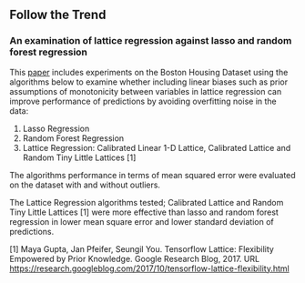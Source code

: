 ## Follow the Trend

### An examination of lattice regression against lasso and random forest regression 

This [paper](https://github.com/kristpapadopoulos/HousePricePredictions/blob/master/CSC2515_Paper_Krist_Papadopoulos.pdf) includes experiments on the Boston Housing Dataset using the algorithms below to examine whether including linear biases such as prior assumptions of monotonicity between variables in lattice regression can improve performance of predictions by avoiding overfitting noise in the data:

1) Lasso Regression
2) Random Forest Regression
3) Lattice Regression: Calibrated Linear 1-D Lattice, Calibrated Lattice and Random Tiny Little Lattices [1]

The algorithms performance in terms of mean squared error were evaluated on the dataset with and without outliers.

The Lattice Regression algorithms tested; Calibrated Lattice and Random Tiny Little Lattices [1] were more effective than lasso and random forest regression in lower mean square error and lower standard deviation of predictions.

[1] Maya Gupta, Jan Pfeifer, Seungil You.  Tensorflow Lattice: Flexibility Empowered by Prior Knowledge.  Google Research Blog, 2017.  URL  https://research.googleblog.com/2017/10/tensorflow-lattice-flexibility.html

